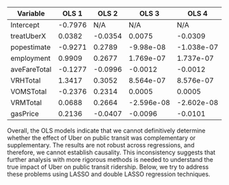 | Variable         | OLS 1 | OLS 2 | OLS 3 | OLS 4 |
|------------------|------------------|------------------------|------------------------|------------------------|
| Intercept        | -0.7976          | N/A                    | N/A                    | N/A                    |
| treatUberX       | 0.0382           | -0.0354                | 0.0075                 | -0.0309                |
| popestimate      | -0.9271          | 0.2789                 | -9.98e-08              | -1.038e-07             |
| employment       | 0.9909           | 0.2677                 | 1.769e-07              | 1.737e-07              |
| aveFareTotal     | -0.1277          | -0.0996                | -0.0012                | -0.0012                |
| VRHTotal         | 1.3417           | 0.3052                 | 8.564e-07              | 8.576e-07              |
| VOMSTotal        | -0.2376          | 0.2314                 | 0.0005                 | 0.0005                 |
| VRMTotal         | 0.0688           | 0.2664                 | -2.596e-08             | -2.602e-08             |
| gasPrice         | 0.2136           | -0.0407                | -0.0096                | -0.0101                |


Overall, the OLS models indicate that we cannot definitively determine whether the effect of Uber on public transit was complementary or supplementary. The results are not robust across regressions, and therefore, we cannot establish causality. This inconsistency suggests that further analysis with more rigorous methods is needed to understand the true impact of Uber on public transit ridership. Below, we try to address these problems using LASSO and double LASSO regression techniques.